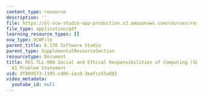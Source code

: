 ```yaml
---
content_type: resource
description: ''
file: https://ol-ocw-studio-app-production.s3.amazonaws.com/courses/res-tll-008-social-and-ethical-responsibilities-of-computing-serc-fall-2021/df8095731195cd061ac83eafcc55a881_MITRESTLL-008F21-6170hw1.pdf
file_type: application/pdf
learning_resource_types: []
ocw_type: OCWFile
parent_title: 6.170 Software Studio
parent_type: SupplementalResourceSection
resourcetype: Document
title: RES.TLL-008 Social and Ethical Responsibilities of Computing (SERC), 6.170
  A1 Problem Statement
uid: df809573-1195-cd06-1ac8-3eafcc55a881
video_metadata:
  youtube_id: null
---
```

